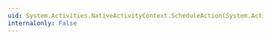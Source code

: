 ```yaml
---
uid: System.Activities.NativeActivityContext.ScheduleAction(System.Activities.ActivityAction,System.Activities.CompletionCallback,System.Activities.FaultCallback)
internalonly: False
---
```

